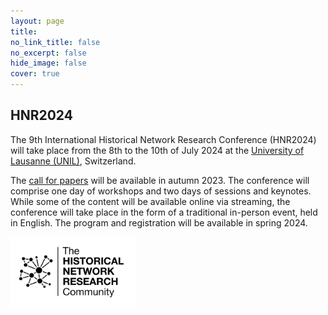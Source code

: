 ```yaml
---
layout: page
title: 
no_link_title: false 
no_excerpt: false 
hide_image: false
cover: true
---
```


## HNR2024

The 9th International Historical Network Research Conference (HNR2024) will take place from the 8th to the 10th of July 2024 at the [University of Lausanne (UNIL)](https://www.unil.ch/central/en/home.html), Switzerland.

The [call for papers](/cfp) will be available in autumn 2023. The conference will comprise one day of workshops and two days of sessions and keynotes. While some of the content will be available online via streaming, the conference will take place in the form of a traditional in-person event, held in English. The program and registration will be available in spring 2024.

<img src="img/hnr_logo_vector.png" width="200">
